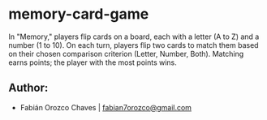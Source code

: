 # memory-card-game
In "Memory," players flip cards on a board, each with a letter (A to Z) and a number (1 to 10). On each turn, players flip two cards to match them based on their chosen comparison criterion (Letter, Number, Both). Matching earns points; the player with the most points wins.

## Author:
- Fabián Orozco Chaves | <fabian7orozco@gmail.com>
